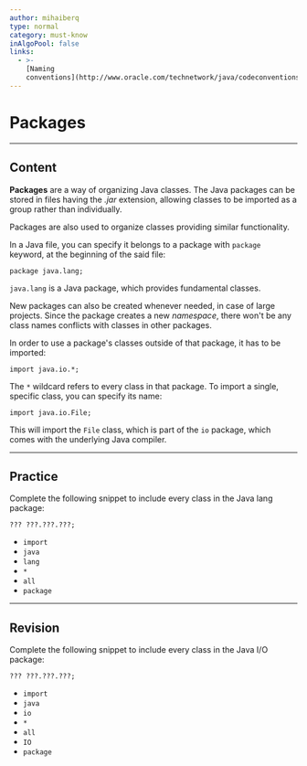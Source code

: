 ```yaml
---
author: mihaiberq
type: normal
category: must-know
inAlgoPool: false
links:
  - >-
    [Naming
    conventions](http://www.oracle.com/technetwork/java/codeconventions-135099.html){website}
---
```


# Packages


---

## Content

**Packages** are a way of organizing Java classes. The Java packages can be stored in files having the *.jar* extension, allowing classes to be imported as a group rather than individually.

Packages are also used to organize classes providing similar functionality.

In a Java file, you can specify it belongs to a package with `package` keyword, at the beginning of the said file:

```plain-text
package java.lang;
```

`java.lang` is a Java package, which provides fundamental classes.

New packages can also be created whenever needed, in case of large projects. Since the package creates a new *namespace*, there won't be any class names conflicts with classes in other packages.

In order to use a package's classes outside of that package, it has to be imported:

```plain-text
import java.io.*;
```

The `*` wildcard refers to every class in that package. To import a single, specific class, you can specify its name:

```plain-text
import java.io.File;
```

This will import the `File` class, which is part of the `io` package, which comes with the underlying Java compiler.


---

## Practice

Complete the following snippet to include every class in the Java lang package:

```plain-text
??? ???.???.???;
```

- `import`
- `java`
- `lang`
- `*`
- `all`
- `package`


---

## Revision

Complete the following snippet to include every class in the Java I/O package:

```plain-text
??? ???.???.???;
```

- `import`
- `java`
- `io`
- `*`
- `all`
- `IO`
- `package`
